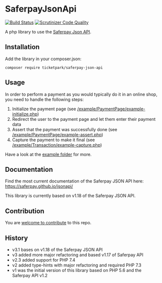 # SaferpayJsonApi

[![Build Status](https://github.com/Ticketpark/SaferpayJsonApi/actions/workflows/tests.yml/badge.svg)](https://github.com/Ticketpark/SaferpayJsonApi/actions)
[![Scrutinizer Code Quality](https://scrutinizer-ci.com/g/ticketpark/saferpayjsonapi/badges/quality-score.png?b=master)](https://scrutinizer-ci.com/g/ticketpark/saferpayjsonapi/?branch=master)


A php library to use the [Saferpay Json API](http://saferpay.github.io/jsonapi/).

## Installation

Add the library in your composer.json:

```
composer require ticketpark/saferpay-json-api
```

## Usage
In order to perform a payment as you would typically do it in an online shop, you need to handle the following steps:

1. Initialize the payment page (see [/example/PaymentPage/example-initialize.php](/example/PaymentPage/example-initialize.php))
2. Redirect the user to the payment page and let them enter their payment data
3. Assert that the payment was successfully done (see [/example/PaymentPage/example-assert.php](/example/PaymentPage/example-assert.php))
4. Capture the payment to make it final (see [/example/Transaction/example-capture.php](/example/Transaction/example-capture.php))

Have a look at the [example folder](/example) for more.

## Documentation

Find the most current documentation of the Saferpay JSON API here:<br>
https://saferpay.github.io/jsonapi/

This library is currently based on v1.18 of the Saferpay JSON API.

## Contribution
You are [welcome to contribute](/.github/contributing.md) to this repo.


## History
* v3.1 bases on v1.18 of the Saferpay JSON API
* v3 added more major refactoring and based v1.17 of Saferpay API
* v2.3 added support for PHP 7.4
* v2 added type-hints with major refactoring and required PHP 7.3
* v1 was the initial version of this library based on PHP 5.6 and the Saferpay API v1.2